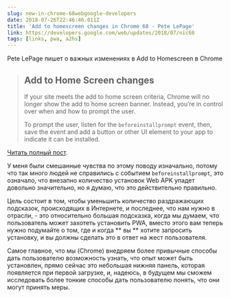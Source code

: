 ```yaml
---
slug: new-in-chrome-68webgoogle-developers
date: 2018-07-26T22:46:46.011Z
title: 'Add to homescreen changes in Chrome 68 - Pete LePage'
link: https://developers.google.com/web/updates/2018/07/nic68
tags: [links, pwa, a2hs]
---
```

Pete LePage пишет о важных изменениях в Add to Homescreen в Chrome

> ## Add to Home Screen changes
> If your site meets the add to home screen criteria, Chrome will no longer show the add to home screen banner. Instead, you&#x2019;re in control over when and how to prompt the user.
> 
> To prompt the user, listen for the `beforeinstallprompt` event, then, save the event and add a button or other UI element to your app to indicate it can be installed.


[Читать полный пост](https://developers.google.com/web/updates/2018/07/nic68).

У меня были смешанные чувства по этому поводу изначально, потому что так много людей не справились с событием `beforeinstallprompt`, это означало, что внезапно количество установок Web APK упадет довольно значительно, но я думаю, что это действительно правильно.

Цель состоит в том, чтобы уменьшить количество раздражающих подсказок, происходящих в Интернете, и последнее, что нам нужно в отрасли, - это относительно большая подсказка, когда мы думаем, что пользователь может захотеть установить PWA, вместо этого вам теперь нужно подумайте о том, где и когда ** вы ** хотите запросить установку, и вы должны сделать это в ответ на жест пользователя.

Самое главное, что мы (Chrome) внедряем более привычные способы дать пользователю возможность узнать, что опыт может быть установлен, прямо сейчас это небольшая нижняя панель, которая появляется при первой загрузке, и, надеюсь, в будущем мы сможем исследовать более тонкие способы дать пользователю понять, что они могут принять меры.
